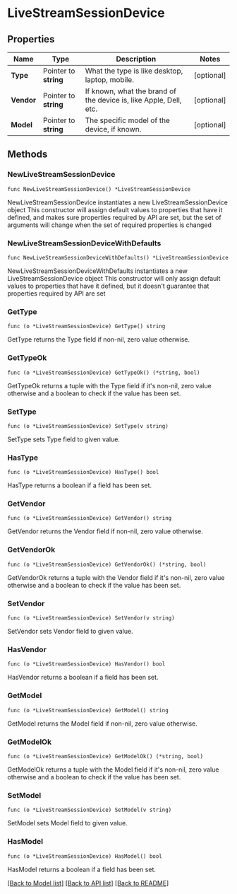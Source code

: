 # LiveStreamSessionDevice

## Properties

Name | Type | Description | Notes
------------ | ------------- | ------------- | -------------
**Type** | Pointer to **string** | What the type is like desktop, laptop, mobile. | [optional] 
**Vendor** | Pointer to **string** | If known, what the brand of the device is, like Apple, Dell, etc. | [optional] 
**Model** | Pointer to **string** | The specific model of the device, if known. | [optional] 

## Methods

### NewLiveStreamSessionDevice

`func NewLiveStreamSessionDevice() *LiveStreamSessionDevice`

NewLiveStreamSessionDevice instantiates a new LiveStreamSessionDevice object
This constructor will assign default values to properties that have it defined,
and makes sure properties required by API are set, but the set of arguments
will change when the set of required properties is changed

### NewLiveStreamSessionDeviceWithDefaults

`func NewLiveStreamSessionDeviceWithDefaults() *LiveStreamSessionDevice`

NewLiveStreamSessionDeviceWithDefaults instantiates a new LiveStreamSessionDevice object
This constructor will only assign default values to properties that have it defined,
but it doesn't guarantee that properties required by API are set

### GetType

`func (o *LiveStreamSessionDevice) GetType() string`

GetType returns the Type field if non-nil, zero value otherwise.

### GetTypeOk

`func (o *LiveStreamSessionDevice) GetTypeOk() (*string, bool)`

GetTypeOk returns a tuple with the Type field if it's non-nil, zero value otherwise
and a boolean to check if the value has been set.

### SetType

`func (o *LiveStreamSessionDevice) SetType(v string)`

SetType sets Type field to given value.

### HasType

`func (o *LiveStreamSessionDevice) HasType() bool`

HasType returns a boolean if a field has been set.

### GetVendor

`func (o *LiveStreamSessionDevice) GetVendor() string`

GetVendor returns the Vendor field if non-nil, zero value otherwise.

### GetVendorOk

`func (o *LiveStreamSessionDevice) GetVendorOk() (*string, bool)`

GetVendorOk returns a tuple with the Vendor field if it's non-nil, zero value otherwise
and a boolean to check if the value has been set.

### SetVendor

`func (o *LiveStreamSessionDevice) SetVendor(v string)`

SetVendor sets Vendor field to given value.

### HasVendor

`func (o *LiveStreamSessionDevice) HasVendor() bool`

HasVendor returns a boolean if a field has been set.

### GetModel

`func (o *LiveStreamSessionDevice) GetModel() string`

GetModel returns the Model field if non-nil, zero value otherwise.

### GetModelOk

`func (o *LiveStreamSessionDevice) GetModelOk() (*string, bool)`

GetModelOk returns a tuple with the Model field if it's non-nil, zero value otherwise
and a boolean to check if the value has been set.

### SetModel

`func (o *LiveStreamSessionDevice) SetModel(v string)`

SetModel sets Model field to given value.

### HasModel

`func (o *LiveStreamSessionDevice) HasModel() bool`

HasModel returns a boolean if a field has been set.


[[Back to Model list]](../README.md#documentation-for-models) [[Back to API list]](../README.md#documentation-for-api-endpoints) [[Back to README]](../README.md)


